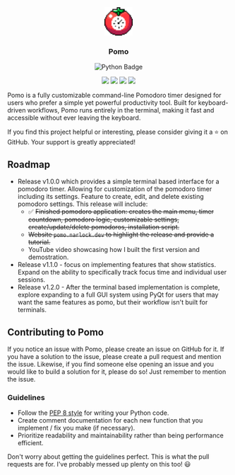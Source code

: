 <div align="center">
  <a href="https://discord.gg/eEbEYbXaNS">
    <img
      src="./assets/icon.png"
      alt="Pomo Icon"
      height="64"
    />
  </a>
  <h3>
    <b>
      Pomo
    </b>
  </h3>
  <p>
    <img src="https://img.shields.io/badge/python-3670A0?style=for-the-badge&logo=python&logoColor=ffdd54" alt="Python Badge" />
  </p>

  <!-- GitHub Shields-->
  <p align="center">
    <a href="https://github.com/narlock/pomo/releases/"><img src="https://img.shields.io/github/downloads/narlock/pomo/total.svg"></a>
    <a href="https://github.com/narlock/pomo/releases/"><img src="https://img.shields.io/github/v/release/narlock/pomo"></a>
    <a href="https://github.com/narlock/pomo/commits/main"><img src="https://img.shields.io/github/last-commit/narlock/pomo"></a>
    <a href="https://discord.gg/eEbEYbXaNS"><img src="https://discordapp.com/api/guilds/821757961830793236/widget.png?style=shield"></a>
  </p>
</div>

Pomo is a fully customizable command-line Pomodoro timer designed for users who prefer a simple yet powerful productivity tool. Built for keyboard-driven workflows, Pomo runs entirely in the terminal, making it fast and accessible without ever leaving the keyboard.

If you find this project helpful or interesting, please consider giving it a ⭐ on GitHub. Your support is greatly appreciated!

## Roadmap
- Release v1.0.0 which provides a simple terminal based interface for a pomodoro timer. Allowing for customization of the pomodoro timer including its settings. Feature to create, edit, and delete existing pomodoro settings. This release will include:
    - ✅ ~~Finished pomodoro application: creates the main menu, timer countdown, pomodoro logic, customizable settings, create/update/delete pomodoros, installation script.~~
    - ~~Website `pomo.narlock.dev` to highlight the release and provide a tutorial.~~
    - YouTube video showcasing how I built the first version and demostration.
- Release v1.1.0 - focus on implementing features that show statistics. Expand on the ability to specifically track focus time and individual user sessions.
- Release v1.2.0 - After the terminal based implementation is complete, explore expanding to a full GUI system using PyQt for users that may want the same features as pomo, but their workflow isn't built for terminals.

## Contributing to Pomo
If you notice an issue with Pomo, please create an issue on GitHub for it. If you have a solution to the issue, please create a pull request and mention the issue. Likewise, if you find someone else opening an issue and you would like to build a solution for it, please do so! Just remember to mention the issue.

### Guidelines
- Follow the [PEP 8 style](https://peps.python.org/pep-0008/) for writing your Python code.
- Create comment documentation for each new function that you implement / fix you make (if necessary).
- Prioritize readability and maintainability rather than being performance efficient.

Don't worry about getting the guidelines perfect. This is what the pull requests are for. I've probably messed up plenty on this too! 😃
